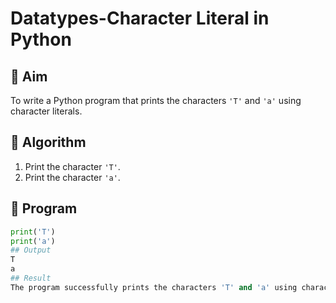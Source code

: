 # Datatypes-Character Literal in Python

## 🎯 Aim
To write a Python program that prints the characters `'T'` and `'a'` using character literals.

## 🧠 Algorithm
1. Print the character `'T'`.
2. Print the character `'a'`.

## 🧾 Program
```python
print('T')
print('a')
## Output
T
a
## Result
The program successfully prints the characters 'T' and 'a' using character literals in Python.
